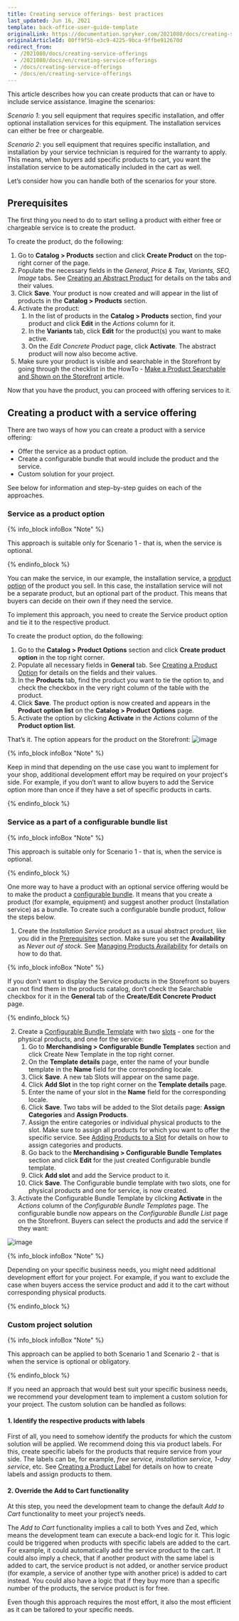 ```yaml
---
title: Creating service offerings- best practices
last_updated: Jun 16, 2021
template: back-office-user-guide-template
originalLink: https://documentation.spryker.com/2021080/docs/creating-service-offerings
originalArticleId: 00ff9f5b-e3c9-4225-9bca-9ffbe912670d
redirect_from:
  - /2021080/docs/creating-service-offerings
  - /2021080/docs/en/creating-service-offerings
  - /docs/creating-service-offerings
  - /docs/en/creating-service-offerings
---
```


This article describes how you can create products that can or have to include service assistance.
Imagine the scenarios:

*Scenario 1*: you sell equipment that requires specific installation, and offer optional installation services for this equipment. The installation services can either be free or chargeable.

*Scenario 2*: you sell equipment that requires specific installation, and installation by your service technician is required for the warranty to apply. This means, when buyers add specific products to cart, you want the installation service to be automatically included in the cart as well.

Let’s consider how you can handle both of the scenarios for your store.

## Prerequisites

The first thing you need to do to start selling a product with either free or chargeable service is to create the product.

To create the product, do the following:

1. Go to **Catalog > Products** section and click **Create Product** on the top-right corner of the page.
2. Populate the necessary fields in the *General, Price & Tax, Variants, SEO, Image* tabs. See [Creating an Abstract Product](/docs/scos/user/back-office-user-guides/{{page.version}}/catalog/products/manage-abstract-products/creating-abstract-products-and-product-bundles.html) for details on the tabs and their values.
3. Click **Save**. Your product is now created and will appear in the list of products in the **Catalog > Products** section.
4. Activate the product:
    1. In the list of products in the **Catalog > Products** section, find your product and click **Edit** in the *Actions* column for it.
    2. In the **Variants** tab, click **Edit** for the product(s) you want to make active.
    3. On the *Edit Concrete Product* page, click **Activate**. The abstract product will now also become active.
5. Make sure your product is visible and searchable in the Storefront by going through the checklist in the HowTo - [Make a Product Searchable and Shown on the Storefront](/docs/scos/dev/tutorials-and-howtos/howtos/feature-howtos/howto-make-a-product-searchable-and-shown-on-the-storefront.html) article.

Now that you have the product, you can proceed with offering services to it.

## Creating a product with a service offering

There are two ways of how you can create a product with a service offering:

* Offer the service as a product option.
* Create a configurable bundle that would include the product and the service.
* Custom solution for your project.

See below for information and step-by-step guides on each of the approaches.

### Service as a product option

{% info_block infoBox "Note" %}

This approach is suitable only for Scenario 1 - that is, when the service is optional.

{% endinfo_block %}

You can make the service, in our example, the installation service, a [product option](/docs/scos/user/features/{{page.version}}/product-options-feature-overview.html) of the product you sell. In this case, the installation service will not be a separate product, but an optional part of the product. This means that buyers can decide on their own if they need the service.

To implement this approach, you need to create the Service product option and tie it to the respective product.

To create the product option, do the following:

1. Go to the **Catalog > Product Options** section and click **Create product option** in the top right corner.
2. Populate all necessary fields in **General** tab. See [Creating a Product Option](/docs/scos/user/back-office-user-guides/{{page.version}}/catalog/product-options/creating-product-options.html#creating-a-product-option) for details on the fields and their values.
3. In the **Products** tab, find the product you want to tie the option to, and check the checkbox in the very right column of the table with the product.
4. Click **Save**. The product option is now created and appears in the **Product option list** on the **Catalog > Product Options** page.
5. Activate the option by clicking **Activate** in the *Actions* column of the **Product option list**.

That’s it. The option appears for the product on the Storefront:
![image](https://spryker.s3.eu-central-1.amazonaws.com/docs/User+Guides/Back+Office+User+Guides/Products/Creating+Service+Offerings/service-as-option-storefront.png)

{% info_block infoBox "Note" %}

Keep in mind that depending on the use case you want to implement for your shop, additional development effort may be required on your project's side. For example, if you don’t want to allow buyers to add the Service option more than once if they have a set of specific products in carts.

{% endinfo_block %}

### Service as a part of a configurable bundle list

{% info_block infoBox "Note" %}

This approach is suitable only for Scenario 1 - that is, when the service is optional.

{% endinfo_block %}

One more way to have a product with an optional service offering would be to make the product a [configurable bundle](/docs/scos/user/features/{{page.version}}/configurable-bundle-feature-overview.html). It means that you create a product (for example, equipment) and suggest another product (Installation service) as a bundle. To create such a configurable bundle product, follow the steps below.

1. Create the *Installation Service* product as a usual abstract product, like you did in the [Prerequisites](/docs/scos/user/back-office-user-guides/{{page.version}}/catalog/products/creating-service-offerings-best-practices.html#prerequisites) section. Make sure you set the **Availability** as *Never out of stock*. See [Managing Products Availability](/docs/scos/user/back-office-user-guides/{{page.version}}/catalog/availability/managing-products-availability.html) for details on how to do that.

{% info_block infoBox "Note" %}

If you don’t want to display the Service products in the Storefront so buyers can not find them in the products catalog, don’t check the Searchable checkbox for it in the **General** tab of the **Create/Edit Concrete Product** page.

{% endinfo_block %}

2. Create a [Configurable Bundle Template](/docs/scos/user/features/{{page.version}}/configurable-bundle-feature-overview.html#configurable-bundle-template) with two [slots](/docs/scos/user/features/{{page.version}}/configurable-bundle-feature-overview.html#configurable-bundle-slot) - one for the physical products, and one for the service:
    1. Go to **Merchandising > Configurable Bundle Templates** section and click Create New Template in the top right corner.
    2. On the **Template details** page, enter the name of your bundle template in the **Name** field for the corresponding locale.
    3. Click **Save**. A new tab Slots will appear on the same page.
    4. Click **Add Slot** in the top right corner on the **Template details** page.
    5. Enter the name of your slot in the **Name** field for the corresponding locale.
    6. Click **Save**. Two tabs will be added to the Slot details page: **Assign Categories** and **Assign Products**.
    7. Assign the entire categories or individual physical products to the slot. Make sure to assign all products for which you want to offer the specific service. See [Adding Products to a Slot](/docs/scos/user/back-office-user-guides/{{page.version}}/merchandising/configurable-bundle-templates/managing-configurable-bundle-templates.html#editing-slots-in-configurable-bundle-templates) for details on how to assign categories and products.
    8. Go back to the **Merchandising > Configurable Bundle Templates** section and click **Edit** for the just created Configurable bundle template.
    9. Click **Add slot** and add the Service product to it.
    10. Click **Save**. The Configurable bundle template with two slots, one for physical products and one for service, is now created.
 3. Activate the Configurable Bundle Template by clicking **Activate** in the *Actions* column of the *Configurable Bundle Templates* page.
 The configurable bundle now appears on the *Configurable Bundle List* page on the Storefront. Buyers can select the products and add the service if they want:

![image](https://spryker.s3.eu-central-1.amazonaws.com/docs/User+Guides/Back+Office+User+Guides/Products/Creating+Service+Offerings/configurable-bundle-list.png)

{% info_block infoBox "Note" %}

Depending on your specific business needs, you might need additional development effort for your project. For example, if you want to exclude the case when buyers access the service product and add it to the cart without corresponding physical products.

{% endinfo_block %}

### Custom project solution

{% info_block infoBox "Note" %}

This approach can be applied to both Scenario 1 and Scenario 2 - that is when the service is optional or obligatory.

{% endinfo_block %}

If you need an approach that would best suit your specific business needs, we recommend your development team to implement a custom solution for your project. The custom solution can be handled as follows:

#### 1. Identify the respective products with labels

First of all, you need to somehow identify the products for which the custom solution will be applied. We recommend doing this via product labels. For this, create specific labels for the products that require service from your side. The labels can be, for example, *free service, installation service, 1-day service*, etc. See [Creating a Product Label](/docs/scos/user/back-office-user-guides/{{page.version}}/merchandising/product-labels/create-product-labels.html) for details on how to create labels and assign products to them.

#### 2.  Override the Add to Cart functionality

At this step, you need the development team to change the default *Add to Cart* functionality to meet your project’s needs.

The  *Add to Cart* functionality implies a call to both Yves and Zed, which means the development team can execute a back-end logic for it. This logic could be triggered when products with specific labels are added to the cart. For example, it could automatically add the service product to the cart. It could also imply a check, that if another product with the same label is added to cart, the service product is not added, or another service product (for example, a service of another type with another price) is added to cart instead. You could also have a logic that if they buy more than a specific number of the products, the service product is for free.

Even though this approach requires the most effort, it also the most efficient as it can be tailored to your specific needs.
